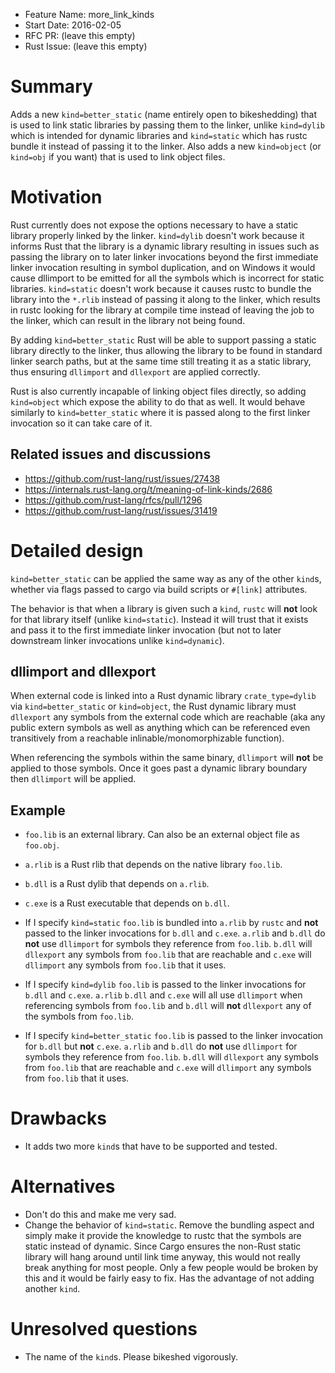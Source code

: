 - Feature Name: more_link_kinds
- Start Date: 2016-02-05
- RFC PR: (leave this empty)
- Rust Issue: (leave this empty)

# Summary
[summary]: #summary

Adds a new `kind=better_static` (name entirely open to bikeshedding) that is used to link static libraries by passing them to the linker, unlike `kind=dylib` which is intended for dynamic libraries and `kind=static` which has rustc bundle it instead of passing it to the linker. Also adds a new `kind=object` (or `kind=obj` if you want) that is used to link object files.

# Motivation
[motivation]: #motivation

Rust currently does not expose the options necessary to have a static library properly linked by the linker. `kind=dylib` doesn't work because it informs Rust that the library is a dynamic library resulting in issues such as passing the library on to later linker invocations beyond the first immediate linker invocation resulting in symbol duplication, and on Windows it would cause dllimport to be emitted for all the symbols which is incorrect for static libraries. `kind=static` doesn't work because it causes rustc to bundle the library into the `*.rlib` instead of passing it along to the linker, which results in rustc looking for the library at compile time instead of leaving the job to the linker, which can result in the library not being found.

By adding `kind=better_static` Rust will be able to support passing a static library directly to the linker, thus allowing the library to be found in standard linker search paths, but at the same time still treating it as a static library, thus ensuring `dllimport` and `dllexport` are applied correctly.

Rust is also currently incapable of linking object files directly, so adding `kind=object` which expose the ability to do that as well. It would behave similarly to `kind=better_static` where it is passed along to the first linker invocation so it can take care of it.

## Related issues and discussions

* https://github.com/rust-lang/rust/issues/27438
* https://internals.rust-lang.org/t/meaning-of-link-kinds/2686
* https://github.com/rust-lang/rfcs/pull/1296
* https://github.com/rust-lang/rust/issues/31419

# Detailed design
[design]: #detailed-design

`kind=better_static` can be applied the same way as any of the other `kind`s, whether via flags passed to cargo via build scripts or `#[link]` attributes.

The behavior is that when a library is given such a `kind`, `rustc` will __not__ look for that library itself (unlike `kind=static`). Instead it will trust that it exists and pass it to the first immediate linker invocation (but not to later downstream linker invocations unlike `kind=dynamic`).

## dllimport and dllexport

When external code is linked into a Rust dynamic library `crate_type=dylib` via `kind=better_static` or `kind=object`, the Rust dynamic library must `dllexport` any symbols from the external code which are reachable (aka any public extern symbols as well as anything which can be referenced even transitively from a reachable inlinable/monomorphizable function).

When referencing the symbols within the same binary, `dllimport` will __not__ be applied to those symbols. Once it goes past a dynamic library boundary then `dllimport` will be applied.

## Example

* `foo.lib` is an external library. Can also be an external object file as `foo.obj`.
* `a.rlib` is a Rust rlib that depends on the native library `foo.lib`.
* `b.dll` is a Rust dylib that depends on `a.rlib`.
* `c.exe` is a Rust executable that depends on `b.dll`.

* If I specify `kind=static` `foo.lib` is bundled into `a.rlib` by `rustc` and __not__ passed to the linker invocations for `b.dll` and `c.exe`. `a.rlib` and `b.dll` do __not__ use `dllimport` for symbols they reference from `foo.lib`. `b.dll` will `dllexport` any symbols from `foo.lib` that are reachable and `c.exe` will `dllimport` any symbols from `foo.lib` that it uses.
* If I specify `kind=dylib` `foo.lib` is passed to the linker invocations for `b.dll` and `c.exe`. `a.rlib` `b.dll` and `c.exe` will all use `dllimport` when referencing symbols from `foo.lib` and `b.dll` will __not__ `dllexport` any of the symbols from `foo.lib`.
* If I specify `kind=better_static` `foo.lib` is passed to the linker invocation for `b.dll` but __not__ `c.exe`. `a.rlib` and `b.dll` do __not__ use `dllimport` for symbols they reference from `foo.lib`. `b.dll` will `dllexport` any symbols from `foo.lib` that are reachable and `c.exe` will `dllimport` any symbols from `foo.lib` that it uses.

# Drawbacks
[drawbacks]: #drawbacks

* It adds two more `kind`s that have to be supported and tested.

# Alternatives
[alternatives]: #alternatives

* Don't do this and make me very sad.
* Change the behavior of `kind=static`. Remove the bundling aspect and simply make it provide the knowledge to rustc that the symbols are static instead of dynamic. Since Cargo ensures the non-Rust static library will hang around until link time anyway, this would not really break anything for most people. Only a few people would be broken by this and it would be fairly easy to fix. Has the advantage of not adding another `kind`.

# Unresolved questions
[unresolved]: #unresolved-questions

* The name of the `kind`s. Please bikeshed vigorously.
